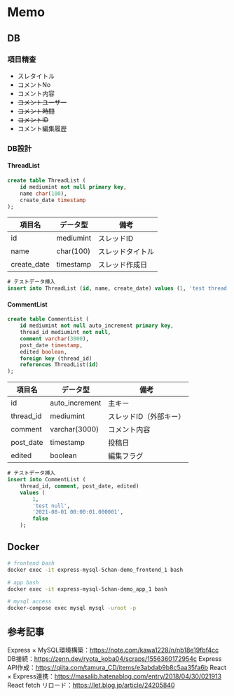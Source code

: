# Memo

## DB

### 項目精査

* スレタイトル
* コメントNo
* コメント内容
* ~~コメントユーザー~~
* ~~コメント時間~~
* ~~コメントID~~
* コメント編集履歴

### DB設計

#### ThreadList

```sql
create table ThreadList (
    id mediumint not null primary key,
    name char(100),
    create_date timestamp
);
```

| 項目名 | データ型 | 備考 |
| --- | --- | --- |
| id | mediumint | スレッドID |
| name | char(100) | スレッドタイトル |
| create_date | timestamp | スレッド作成日 |

```sql
# テストデータ挿入
insert into ThreadList (id, name, create_date) values (1, 'test thread name', '2021-08-01 00:00:01.000000');
```

#### CommentList

```sql
create table CommentList (
    id mediumint not null auto_increment primary key,
    thread_id mediumint not null,
    comment varchar(3000),
    post_date timestamp,
    edited boolean,
    foreign key (thread_id)
    references ThreadList(id)
);
```

| 項目名 | データ型 | 備考 |
| --- | --- | --- |
| id | auto_increment | 主キー |
| thread_id | mediumint | スレッドID（外部キー） |
| comment | varchar(3000) | コメント内容 |
| post_date | timestamp | 投稿日 |
| edited | boolean | 編集フラグ |

```sql
# テストデータ挿入
insert into CommentList (
    thread_id, comment, post_date, edited)
    values (
        1, 
        'test null', 
        '2021-08-01 00:00:01.000001',
        false
    );
```

## Docker

```bash
# frontend bash
docker exec -it express-mysql-5chan-demo_frontend_1 bash

# app bash
docker exec -it express-mysql-5chan-demo_app_1 bash

# mysql access
docker-compose exec mysql mysql -uroot -p
```

## 参考記事

Express × MySQL環境構築：https://note.com/kawa1228/n/nb18e19fbf4cc  
DB接続：https://zenn.dev/ryota_koba04/scraps/1556360172954c
Express API作成：https://qiita.com/tamura_CD/items/e3abdab9b8c5aa35fa6b
React × Express連携：https://masalib.hatenablog.com/entry/2018/04/30/021913  
React fetch リロード：https://let.blog.jp/article/24205840